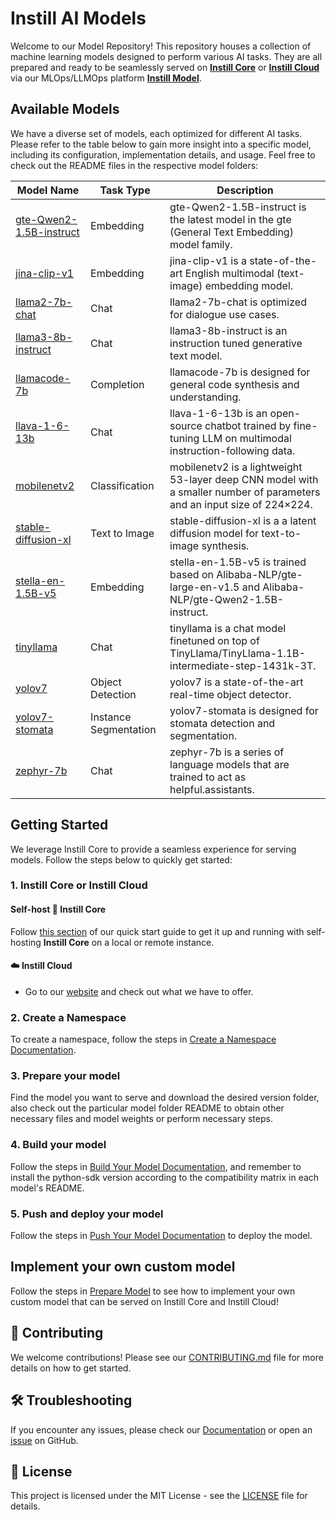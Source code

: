 # Instill AI Models

Welcome to our Model Repository! This repository houses a collection of machine learning models designed to perform various AI tasks. They are all prepared and ready to be seamlessly served on [**Instill Core**](https://www.instill.tech/docs/core/introduction) or [**Instill Cloud**](https://www.instill.tech/docs/cloud/introduction) via our MLOps/LLMOps platform [**Instill Model**](https://www.instill.tech/docs/model/introduction).

## Available Models

We have a diverse set of models, each optimized for different AI tasks. Please refer to the table below to gain more insight into a specific model, including its configuration, implementation details, and usage. Feel free to check out the README files in the respective model folders:

| Model Name                                                     | Task Type             | Description                                                                                                            |
| -------------------------------------------------------------- | --------------------- | ---------------------------------------------------------------------------------------------------------------------- |
| [gte-Qwen2-1.5B-instruct](./gte-Qwen2-1.5B-instruct/README.md) | Embedding             | gte-Qwen2-1.5B-instruct is the latest model in the gte (General Text Embedding) model family.                          |
| [jina-clip-v1](./jina-clip-v1/README.md)                       | Embedding             | jina-clip-v1 is a state-of-the-art English multimodal (text-image) embedding model.                                    |
| [llama2-7b-chat](./llama2-7b-chat/README.md)                   | Chat                  | llama2-7b-chat is optimized for dialogue use cases.                                                                    |
| [llama3-8b-instruct](./llama3-8b-instruct/README.md)           | Chat                  | llama3-8b-instruct is an instruction tuned generative text model.                                                      |
| [llamacode-7b](./llamacode-7b/README.md)                       | Completion            | llamacode-7b is designed for general code synthesis and understanding.                                                 |
| [llava-1-6-13b](./llava-1-6-13b/README.md)                     | Chat                  | llava-1-6-13b is an open-source chatbot trained by fine-tuning LLM on multimodal instruction-following data.           |
| [mobilenetv2](./mobilenetv2/README.md)                         | Classification        | mobilenetv2 is a lightweight 53-layer deep CNN model with a smaller number of parameters and an input size of 224×224. |
| [stable-diffusion-xl](./stable-diffusion-xl/README.md)         | Text to Image         | stable-diffusion-xl is a a latent diffusion model for text-to-image synthesis.                                         |
| [stella-en-1.5B-v5](./stella-en-1.5B-v5/README.md)             | Embedding             | stella-en-1.5B-v5 is trained based on Alibaba-NLP/gte-large-en-v1.5 and Alibaba-NLP/gte-Qwen2-1.5B-instruct.           |
| [tinyllama](./tinyllama/README.md)                             | Chat                  | tinyllama is a chat model finetuned on top of TinyLlama/TinyLlama-1.1B-intermediate-step-1431k-3T.                     |
| [yolov7](./yolov7/README.md)                                   | Object Detection      | yolov7 is a state-of-the-art real-time object detector.                                                                |
| [yolov7-stomata](./yolov7-stomata/README.md)                   | Instance Segmentation | yolov7-stomata is designed for stomata detection and segmentation.                                                     |
| [zephyr-7b](./zephyr-7b/README.md)                             | Chat                  | zephyr-7b is a series of language models that are trained to act as helpful.assistants.                                |

## Getting Started

We leverage Instill Core to provide a seamless experience for serving models. Follow the steps below to quickly get started:

### 1. Instill Core or Instill Cloud

#### Self-host 🔮 Instill Core

Follow [this section](https://www.instill.tech/docs/quickstart#-instill-core) of our quick start guide to get it up and running with self-hosting **Instill Core** on a local or remote instance.

#### ☁️ Instill Cloud

- Go to our [website](https://www.instill.tech/) and check out what we have to offer.

### 2. Create a Namespace

To create a namespace, follow the steps in [Create a Namespace Documentation](https://www.instill.tech/docs/model/create/namespace).

### 3. Prepare your model

Find the model you want to serve and download the desired version folder, also check out the particular model folder README to obtain other necessary files and model weights or perform necessary steps.

### 4. Build your model

Follow the steps in [Build Your Model Documentation](https://www.instill.tech/docs/model/create/build), and remember to install the python-sdk version according to the compatibility matrix in each model's README.

### 5. Push and deploy your model

Follow the steps in [Push Your Model Documentation](https://www.instill.tech/docs/model/create/push) to deploy the model.

## Implement your own custom model

Follow the steps in [Prepare Model](https://www.instill.tech/docs/model/create/prepare) to see how to implement your own custom model that can be served on Instill Core and Instill Cloud!

## 🤝 Contributing

We welcome contributions! Please see our [CONTRIBUTING.md](https://github.com/instill-ai/instill-core/blob/main/.github/CONTRIBUTING.md) file for more details on how to get started.

## 🛠 Troubleshooting

If you encounter any issues, please check our [Documentation](https://www.instill.tech/docs/model/introduction) or open an [issue](https://github.com/instill-ai/instill-core/issues) on GitHub.

## 📜 License

This project is licensed under the MIT License - see the [LICENSE](https://github.com/instill-ai/instill-core/blob/main/LICENSE) file for details.
